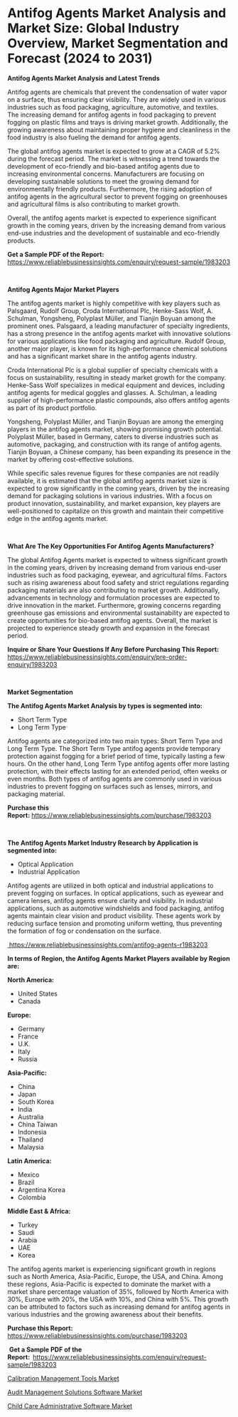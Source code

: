 <p><h1>Antifog Agents Market Analysis and Market Size: Global Industry Overview, Market Segmentation and Forecast (2024 to 2031)</h1></p><p><strong>Antifog Agents Market Analysis and Latest Trends</strong></p>
<p><p>Antifog agents are chemicals that prevent the condensation of water vapor on a surface, thus ensuring clear visibility. They are widely used in various industries such as food packaging, agriculture, automotive, and textiles. The increasing demand for antifog agents in food packaging to prevent fogging on plastic films and trays is driving market growth. Additionally, the growing awareness about maintaining proper hygiene and cleanliness in the food industry is also fueling the demand for antifog agents.</p><p>The global antifog agents market is expected to grow at a CAGR of 5.2% during the forecast period. The market is witnessing a trend towards the development of eco-friendly and bio-based antifog agents due to increasing environmental concerns. Manufacturers are focusing on developing sustainable solutions to meet the growing demand for environmentally friendly products. Furthermore, the rising adoption of antifog agents in the agricultural sector to prevent fogging on greenhouses and agricultural films is also contributing to market growth.</p><p>Overall, the antifog agents market is expected to experience significant growth in the coming years, driven by the increasing demand from various end-use industries and the development of sustainable and eco-friendly products.</p></p>
<p><strong>Get a Sample PDF of the Report:&nbsp;</strong> <a href="https://www.reliablebusinessinsights.com/enquiry/request-sample/1983203">https://www.reliablebusinessinsights.com/enquiry/request-sample/1983203</a></p>
<p>&nbsp;</p>
<p><strong>Antifog Agents Major Market Players</strong></p>
<p><p>The antifog agents market is highly competitive with key players such as Palsgaard, Rudolf Group, Croda International Plc, Henke-Sass Wolf, A. Schulman, Yongsheng, Polyplast Müller, and Tianjin Boyuan among the prominent ones. Palsgaard, a leading manufacturer of specialty ingredients, has a strong presence in the antifog agents market with innovative solutions for various applications like food packaging and agriculture. Rudolf Group, another major player, is known for its high-performance chemical solutions and has a significant market share in the antifog agents industry.</p><p>Croda International Plc is a global supplier of specialty chemicals with a focus on sustainability, resulting in steady market growth for the company. Henke-Sass Wolf specializes in medical equipment and devices, including antifog agents for medical goggles and glasses. A. Schulman, a leading supplier of high-performance plastic compounds, also offers antifog agents as part of its product portfolio.</p><p>Yongsheng, Polyplast Müller, and Tianjin Boyuan are among the emerging players in the antifog agents market, showing promising growth potential. Polyplast Müller, based in Germany, caters to diverse industries such as automotive, packaging, and construction with its range of antifog agents. Tianjin Boyuan, a Chinese company, has been expanding its presence in the market by offering cost-effective solutions.</p><p>While specific sales revenue figures for these companies are not readily available, it is estimated that the global antifog agents market size is expected to grow significantly in the coming years, driven by the increasing demand for packaging solutions in various industries. With a focus on product innovation, sustainability, and market expansion, key players are well-positioned to capitalize on this growth and maintain their competitive edge in the antifog agents market.</p></p>
<p>&nbsp;</p>
<p><strong>What Are The Key Opportunities For Antifog Agents Manufacturers?</strong></p>
<p><p>The global Antifog Agents market is expected to witness significant growth in the coming years, driven by increasing demand from various end-user industries such as food packaging, eyewear, and agricultural films. Factors such as rising awareness about food safety and strict regulations regarding packaging materials are also contributing to market growth. Additionally, advancements in technology and formulation processes are expected to drive innovation in the market. Furthermore, growing concerns regarding greenhouse gas emissions and environmental sustainability are expected to create opportunities for bio-based antifog agents. Overall, the market is projected to experience steady growth and expansion in the forecast period.</p></p>
<p><strong>Inquire or Share Your Questions If Any Before Purchasing This Report:</strong> <a href="https://www.reliablebusinessinsights.com/enquiry/pre-order-enquiry/1983203">https://www.reliablebusinessinsights.com/enquiry/pre-order-enquiry/1983203</a></p>
<p>&nbsp;</p>
<p><strong>Market Segmentation</strong></p>
<p><strong>The Antifog Agents Market Analysis by types is segmented into:</strong></p>
<p><ul><li>Short Term Type</li><li>Long Term Type</li></ul></p>
<p><p>Antifog agents are categorized into two main types: Short Term Type and Long Term Type. The Short Term Type antifog agents provide temporary protection against fogging for a brief period of time, typically lasting a few hours. On the other hand, Long Term Type antifog agents offer more lasting protection, with their effects lasting for an extended period, often weeks or even months. Both types of antifog agents are commonly used in various industries to prevent fogging on surfaces such as lenses, mirrors, and packaging material.</p></p>
<p><strong>Purchase this Report:&nbsp;</strong><a href="https://www.reliablebusinessinsights.com/purchase/1983203">https://www.reliablebusinessinsights.com/purchase/1983203</a></p>
<p>&nbsp;</p>
<p><strong>The Antifog Agents Market Industry Research by Application is segmented into:</strong></p>
<p><ul><li>Optical Application</li><li>Industrial Application</li></ul></p>
<p><p>Antifog agents are utilized in both optical and industrial applications to prevent fogging on surfaces. In optical applications, such as eyewear and camera lenses, antifog agents ensure clarity and visibility. In industrial applications, such as automotive windshields and food packaging, antifog agents maintain clear vision and product visibility. These agents work by reducing surface tension and promoting uniform wetting, thus preventing the formation of fog or condensation on the surface.</p></p>
<p><a href="https://www.reliablebusinessinsights.com/antifog-agents-r1983203">&nbsp;https://www.reliablebusinessinsights.com/antifog-agents-r1983203</a></p>
<p><strong>In terms of Region, the Antifog Agents Market Players available by Region are:</strong></p>
<p>
    <p> <strong> North America: </strong>
        <ul>
            <li>United States</li>
            <li>Canada</li>
        </ul>
        </p> 
    <p> <strong> Europe: </strong>
        <ul>
            <li>Germany</li>
            <li>France</li>
            <li>U.K.</li>
            <li>Italy</li>
            <li>Russia</li>
        </ul>
        </p> 
    <p> <strong> Asia-Pacific: </strong>
        <ul>
            <li>China</li>
            <li>Japan</li>
            <li>South Korea</li>
            <li>India</li>
            <li>Australia</li>
            <li>China Taiwan</li>
            <li>Indonesia</li>
            <li>Thailand</li>
            <li>Malaysia</li>
        </ul>
        </p> 
    <p> <strong> Latin America: </strong>
        <ul>
            <li>Mexico</li>
            <li>Brazil</li>
            <li>Argentina Korea</li>
            <li>Colombia</li>
        </ul>
        </p> 
    <p> <strong> Middle East & Africa: </strong>
        <ul>
            <li>Turkey</li>
            <li>Saudi</li>
            <li>Arabia</li>
            <li>UAE</li>
            <li>Korea</li>
        </ul>
    </p>
    </p>
<p><p>The antifog agents market is experiencing significant growth in regions such as North America, Asia-Pacific, Europe, the USA, and China. Among these regions, Asia-Pacific is expected to dominate the market with a market share percentage valuation of 35%, followed by North America with 30%, Europe with 20%, the USA with 10%, and China with 5%. This growth can be attributed to factors such as increasing demand for antifog agents in various industries and the growing awareness about their benefits.</p></p>
<p><strong>Purchase this Report: </strong><a href="https://www.reliablebusinessinsights.com/purchase/1983203">https://www.reliablebusinessinsights.com/purchase/1983203</a></p>
<p>&nbsp;<strong>Get a Sample PDF of the Report:&nbsp;&nbsp;</strong><a href="https://www.reliablebusinessinsights.com/enquiry/request-sample/1983203">https://www.reliablebusinessinsights.com/enquiry/request-sample/1983203</a></p>
<p><strong></strong></p>
<p><p><a href="https://github.com/wusalecollins540tpqoz/Market-Research-Report-List-3/blob/main/calibration-management-tools-market.md">Calibration Management Tools Market</a></p><p><a href="https://github.com/johnbach50/Market-Research-Report-List-4/blob/main/audit-management-solutions-software-market.md">Audit Management Solutions Software Market</a></p><p><a href="https://github.com/pjcfca/Market-Research-Report-List-3/blob/main/child-care-administrative-software-market.md">Child Care Administrative Software Market</a></p></p>
